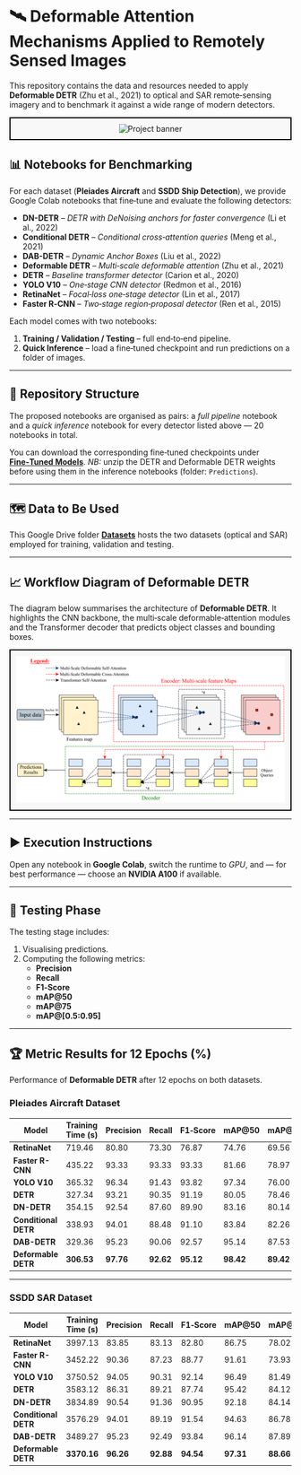 # 🛰 Deformable Attention Mechanisms Applied to Remotely Sensed Images

This repository contains the data and resources needed to apply **Deformable DETR** (Zhu et al., 2021) to optical and SAR remote‑sensing imagery and to benchmark it against a wide range of modern detectors.

<div align="center" style="border: 2px solid black; padding: 10px; background-color: #f8f8f8;">
    <img src="assets/GITHUB_COVER.PNG" alt="Project banner" width="650">
</div>

## 📊 Notebooks for Benchmarking

For each dataset (**Pleiades Aircraft** and **SSDD Ship Detection**), we provide Google Colab notebooks that fine‑tune and evaluate the following detectors:

- **DN-DETR** – *DETR with DeNoising anchors for faster convergence* (Li et al., 2022)
- **Conditional DETR** – *Conditional cross‑attention queries* (Meng et al., 2021)
- **DAB-DETR** – *Dynamic Anchor Boxes* (Liu et al., 2022)
- **Deformable DETR** – *Multi‑scale deformable attention* (Zhu et al., 2021)
- **DETR** – *Baseline transformer detector* (Carion et al., 2020)
- **YOLO V10** – *One‑stage CNN detector* (Redmon et al., 2016)
- **RetinaNet** – *Focal‑loss one‑stage detector* (Lin et al., 2017)
- **Faster R‑CNN** – *Two‑stage region‑proposal detector* (Ren et al., 2015)

Each model comes with two notebooks:
1. **Training / Validation / Testing** – full end‑to‑end pipeline.
2. **Quick Inference** – load a fine‑tuned checkpoint and run predictions on a folder of images.

---
## 📁 Repository Structure

The proposed notebooks are organised as pairs: a *full pipeline* notebook and a *quick inference* notebook for every detector listed above — 20 notebooks in total.

You can download the corresponding fine‑tuned checkpoints under **[Fine‑Tuned Models](https://drive.google.com/drive/u/1/folders/1xf-vNriat8YUJQGu-fedciORcqXCzzW6?usp=sharing)**. *NB:* unzip the DETR and Deformable DETR weights before using them in the inference notebooks (folder: `Predictions`).

---
## 🗺️ Data to Be Used

This Google Drive folder **[Datasets](https://drive.google.com/drive/folders/1-8UDTKH-A7PerjXUXKDAXtTWKYRdj7IS?usp=sharing)** hosts the two datasets (optical and SAR) employed for training, validation and testing.

---
## 📈 Workflow Diagram of Deformable DETR

The diagram below summarises the architecture of **Deformable DETR**. It highlights the CNN backbone, the multi‑scale deformable‑attention modules and the Transformer decoder that predicts object classes and bounding boxes.

<div align="center" style="border: 2px solid black; padding: 10px; background-color: #f8f8f8;">
    <img src="assets/Deformable-DETR.png" alt="Workflow-DEFORMABLE-DETR" width="650">
</div>

---
## ▶️ Execution Instructions

Open any notebook in **Google Colab**, switch the runtime to *GPU*, and — for best performance — choose an **NVIDIA A100** if available.

---
## 🧪 Testing Phase

The testing stage includes:
1. Visualising predictions.
2. Computing the following metrics:
   - **Precision**
   - **Recall**
   - **F1‑Score**
   - **mAP@50**
   - **mAP@75**
   - **mAP@[0.5:0.95]**

---
## 🏆 Metric Results for 12 Epochs (%)

Performance of **Deformable DETR** after 12 epochs on both datasets.

### Pleiades Aircraft Dataset

| Model                 | Training Time (s) | Precision | Recall | F1‑Score | mAP@50 | mAP@75 | mAP@[0.5:0.95] |
|-----------------------|-------------------|-----------|--------|----------|--------|--------|----------------|
| **RetinaNet**         | 719.46            | 80.80     | 73.30  | 76.87    | 74.76  | 69.56  | 55.80          |
| **Faster R-CNN**      | 435.22            | 93.33     | 93.33  | 93.33    | 81.66  | 78.97  | 73.77          |
| **YOLO V10**          | 365.32            | 96.34     | 91.43  | 93.82    | 97.34  | 76.00  | 65.36          |
| **DETR**              | 327.34            | 93.21     | 90.35  | 91.19    | 80.05  | 78.46  | 73.44          |
| **DN-DETR**           | 354.15            | 92.54     | 87.60  | 89.90    | 83.16  | 80.14  | 73.81          |
| **Conditional DETR**  | 338.93            | 94.01     | 88.48  | 91.10    | 83.84  | 82.26  | 73.98          |
| **DAB-DETR**          | 329.36            | 95.23     | 90.06  | 92.57    | 95.14  | 87.53  | 74.19          |
| **Deformable DETR**   | **306.53**        | **97.76** | **92.62** | **95.12** | **98.42** | **89.42** | **76.75** |

---

### SSDD SAR Dataset

| Model                 | Training Time (s) | Precision | Recall | F1‑Score | mAP@50 | mAP@75 | mAP@[0.5:0.95] |
|-----------------------|-------------------|-----------|--------|----------|--------|--------|----------------|
| **RetinaNet**         | 3997.13           | 83.85     | 83.13  | 82.80    | 86.75  | 78.02  | 64.54          |
| **Faster R-CNN**      | 3452.22           | 90.36     | 87.23  | 88.77    | 91.61  | 73.93  | 62.53          |
| **YOLO V10**          | 3750.52           | 94.05     | 90.31  | 92.14    | 96.49  | 81.49  | 75.44          |
| **DETR**              | 3583.12           | 86.31     | 89.21  | 87.74    | 95.42  | 84.12  | 73.86          |
| **DN-DETR**           | 3834.89           | 90.54     | 91.36  | 90.95    | 92.18  | 84.14  | 73.18          |
| **Conditional DETR**  | 3576.29           | 94.01     | 89.19  | 91.54    | 94.63  | 86.78  | 74.89          |
| **DAB-DETR**          | 3489.27           | 95.23     | 92.49  | 93.84    | 96.14  | 87.89  | 74.54          |
| **Deformable DETR**   | **3370.16**       | **96.26** | **92.88** | **94.54** | **97.31** | **88.66** | **76.14** |
